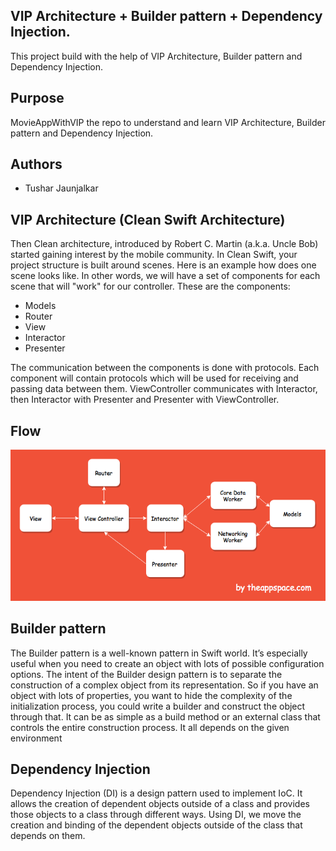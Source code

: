 ## VIP Architecture + Builder pattern + Dependency Injection.
This project build with the help of VIP Architecture, Builder pattern and Dependency Injection.

## Purpose
MovieAppWithVIP the repo to understand and learn VIP Architecture, Builder pattern and Dependency Injection.

## Authors
- Tushar Jaunjalkar

## VIP Architecture (Clean Swift Architecture)
Then Clean architecture, introduced by Robert C. Martin (a.k.a. Uncle Bob) started gaining interest by the mobile community. 
In Clean Swift, your project structure is built around scenes. Here is an example how does one scene looks like. In other words, we will have a set of components for each scene that will "work" for our controller. These are the components:
- Models
- Router
- View
- Interactor
- Presenter

The communication between the components is done with protocols. Each component will contain protocols which will be used for receiving and passing data between them. ViewController communicates with Interactor, then Interactor with Presenter and Presenter with ViewController.

## Flow
![](VipFlow.png)

## Builder pattern
The Builder pattern is a well-known pattern in Swift world. It’s especially useful when you need to create an object with lots of possible configuration options.
The intent of the Builder design pattern is to separate the construction of a complex object from its representation.
So if you have an object with lots of properties, you want to hide the complexity of the initialization process, you could write a builder and construct the object through that. It can be as simple as a build method or an external class that controls the entire construction process. It all depends on the given environment

## Dependency Injection
Dependency Injection (DI) is a design pattern used to implement IoC. It allows the creation of dependent objects outside of a class and provides those objects to a class through different ways. Using DI, we move the creation and binding of the dependent objects outside of the class that depends on them.
